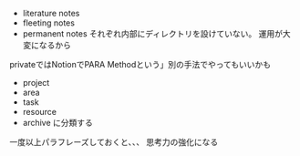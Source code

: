 
- literature notes
- fleeting notes
- permanent notes
それぞれ内部にディレクトリを設けていない。
運用が大変になるから

privateではNotionでPARA Methodという」別の手法でやってもいいかも
- project
- area
- task
- resource
- archive
に分類する

一度以上パラフレーズしておくと、、、
思考力の強化になる

